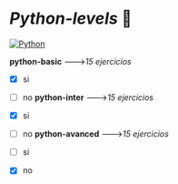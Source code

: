 # *Python-levels* 🐍

[![Python](https://img.shields.io/badge/Python-3.9+-yellow?style=for-the-badge&logo=python&logoColor=white&labelColor=101010)](https://python.org)

**python-basic** --->*15 ejercicios*
- [x] si 
- [ ] no
**python-inter** --->*15 ejercicios*
- [x] si 
- [ ] no
**python-avanced** --->*15 ejercicios*
- [ ] si 
- [x] no


